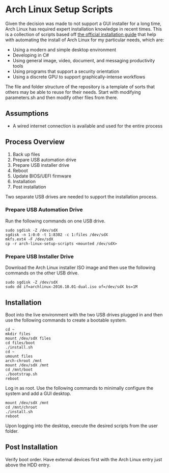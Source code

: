# Arch Linux Setup Scripts

Given the decision was made to not support a GUI installer for a long time, Arch Linux has required expert installation knowledge in recent times.  This is a collection of scripts based off [the official installation guide](https://wiki.archlinux.org/title/installation_guide) that help with automating the install of Arch Linux for my particular needs, which are:

* Using a modern and simple desktop environment
* Developing in C#
* Using general image, video, document, and messaging productivity tools
* Using programs that support a security orientation
* Using a discrete GPU to support graphically-intense workflows

The file and folder structure of the repository is a template of sorts that others may be able to reuse for their needs.  Start with modifying parameters.sh and then modify other files from there.

## Assumptions

* A wired internet connection is available and used for the entire process

## Process Overview

1. Back up files
1. Prepare USB automation drive
1. Prepare USB installer drive
1. Reboot
1. Update BIOS/UEFI firmware
1. Installation
1. Post installation

Two separate USB drives are needed to support the installation process.

### Prepare USB Automation Drive

Run the following commands on one USB drive.

```
sudo sgdisk -Z /dev/sdX
sgdisk -n 1:0:0 -t 1:8302 -c 1:files /dev/sdX
mkfs.ext4 -F /dev/sdX
cp -r arch-linux-setup-scripts <mounted /dev/sdX>
```

### Prepare USB Installer Drive

Download the Arch Linux installer ISO image and then use the following commands on the other USB drive.

```
sudo sgdisk -Z /dev/sdX
sudo dd if=archlinux-2016.10.01-dual.iso of=/dev/sdX bs=1M
```

## Installation

Boot into the live environment with the two USB drives plugged in and then use the following commands to create a bootable system.

```
cd ~
mkdir files
mount /dev/sdX files
cd files/boot
./install.sh
cd ~
umount files
arch-chroot /mnt
mount /dev/sdX /mnt
cd /mnt/boot
./bootstrap.sh
reboot
```

Log in as root.  Use the following commands to minimally configure the system and add a GUI desktop.

```
mount /dev/sdX /mnt
cd /mnt/chroot
./install.sh
reboot
```

Upon logging into the desktop, execute the desired scripts from the user folder.

## Post Installation

Verify boot order.  Have external devices first with the Arch Linux entry just above the HDD entry.
